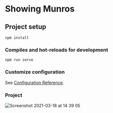 # Showing Munros 

## Project setup
```
npm install
```

### Compiles and hot-reloads for development
```
npm run serve
```

### Customize configuration
See [Configuration Reference](https://cli.vuejs.org/config/).

### Project
![Screenshot 2021-03-18 at 14 39 05](https://user-images.githubusercontent.com/73443858/111644703-fe6a8e00-87f7-11eb-9e06-611965e2437a.png)
